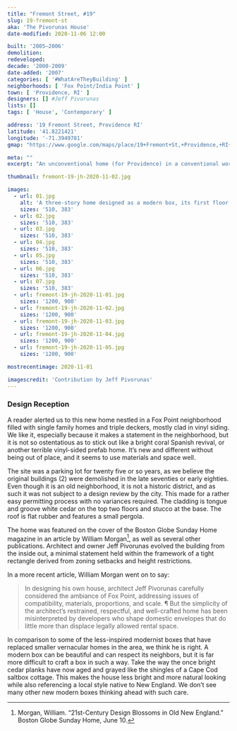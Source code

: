 ```yaml
---
title: "Fremont Street, #19"
slug: 19-fremont-st
aka: 'The Pivorunas House'
date-modified: 2020-11-06 12:00

built: '2005–2006'
demolition: 
redeveloped: 
decade: '2000-2009'
date-added: '2007'
categories: [ '#WhatAreTheyBuilding' ]
neighborhoods: [ 'Fox Point/India Point' ]
town: [ 'Providence, RI' ]
designers: [] #Jeff Pivorunas
lists: []
tags: [ 'House', 'Contemporary' ]

address: '19 Fremont Street, Providence RI'
latitude: '41.8221421'
longitude: '-71.3949781'
gmap: "https://www.google.com/maps/place/19+Fremont+St,+Providence,+RI+02906/@41.8221421,-71.3949781,17z/data=!3m1!4b1!4m5!3m4!1s0x89e44530c74d68c3:0xd1f972e3a0addbec!8m2!3d41.8221381!4d-71.3927894"

meta: ""
excerpt: "An unconventional home (for Providence) in a conventional working class neighborhood"

thumbnail: fremont-19-jh-2020-11-02.jpg

images:
  - url: 01.jpg
    alt: 'A three-story home designed as a modern box, its first floor covered in white stucco and its second and third floors clad in wide planks of cedar wood.'
    sizes: '510, 383'
  - url: 02.jpg
    sizes: '510, 383'
  - url: 03.jpg
    sizes: '510, 383'
  - url: 04.jpg
    sizes: '510, 383'
  - url: 05.jpg
    sizes: '510, 383'
  - url: 06.jpg
    sizes: '510, 383'
  - url: 07.jpg
    sizes: '510, 383'
  - url: fremont-19-jh-2020-11-01.jpg
    sizes: '1200, 900'
  - url: fremont-19-jh-2020-11-02.jpg
    sizes: '1200, 900'
  - url: fremont-19-jh-2020-11-03.jpg
    sizes: '1200, 900'
  - url: fremont-19-jh-2020-11-04.jpg
    sizes: '1200, 900'
  - url: fremont-19-jh-2020-11-05.jpg
    sizes: '1200, 900'

mostrecentimage: 2020-11-01

imagescredit: 'Contribution by Jeff Pivorunas'
---
```


### Design Reception

A reader alerted us to this new home nestled in a Fox Point neighborhood filled with single family homes and triple deckers, mostly clad in vinyl siding. We like it, especially because it makes a statement in the neighborhood, but it is not so ostentatious as to stick out like a bright coral Spanish revival, or another terrible vinyl-sided prefab home. It’s new and different without being out of place, and it seems to use materials and space well.

The site was a parking lot for twenty five or so years, as we believe the original buildings (2) were demolished in the late seventies or early eighties. Even though it is an old neighborhood, it is not a historic district, and as such it was not subject to a design review by the city. This made for a rather easy permitting process with no variances required. The cladding is tongue and groove white cedar on the top two floors and stucco at the base. The roof is flat rubber and features a small pergola. 

The home was featured on the cover of the Boston Globe Sunday Home magazine in an article by William Morgan[^1], as well as several other publications. Architect and owner Jeff Pivorunas evolved the building from the inside out, a minimal statement held within the framework of a tight rectangle derived from zoning setbacks and height restrictions. 

[^1]: Morgan, William. “21st-Century Design Blossoms in Old New England.” Boston Globe Sunday Home, June 10.

In a more recent article, William Morgan went on to say: 

> In designing his own house, architect Jeff Pivorunas carefully considered the ambiance of Fox Point, addressing issues of compatibility, materials, proportions, and scale. ¶ But the simplicity of the architect’s restrained, respectful, and well-crafted home has been misinterpreted by developers who shape domestic envelopes that do little more than displace legally allowed rental space.

In comparison to some of the less-inspired modernist boxes that have replaced smaller vernacular homes in the area, we think he is right. A modern box can be beautiful and can respect its neighbors, but it is far more difficult to craft a box in such a way. Take the way the once bright cedar planks have now aged and grayed like the shingles of a Cape Cod saltbox cottage. This makes the house less bright and more natural looking while also referencing a local style native to New England. We don’t see many other new modern boxes thinking ahead with such care.

